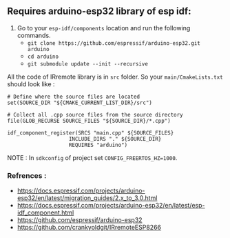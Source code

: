 ## Requires arduino-esp32 library of esp idf:
1. Go to your `esp-idf/components` location and run the following commands. 
     - `git clone https://github.com/espressif/arduino-esp32.git arduino`
     - `cd arduino`
     - `git submodule update --init --recursive`

All the code of IRremote library is in `src` folder.
So your `main/CmakeLists.txt` should look like : 
```
# Define where the source files are located
set(SOURCE_DIR "${CMAKE_CURRENT_LIST_DIR}/src")

# Collect all .cpp source files from the source directory
file(GLOB_RECURSE SOURCE_FILES "${SOURCE_DIR}/*.cpp")

idf_component_register(SRCS "main.cpp" ${SOURCE_FILES}
                    INCLUDE_DIRS "." ${SOURCE_DIR}
                    REQUIRES "arduino")
```

NOTE : In `sdkconfig` of project set `CONFIG_FREERTOS_HZ=1000`.

### Refrences : 
- https://docs.espressif.com/projects/arduino-esp32/en/latest/migration_guides/2.x_to_3.0.html
- https://docs.espressif.com/projects/arduino-esp32/en/latest/esp-idf_component.html
- https://github.com/espressif/arduino-esp32
- https://github.com/crankyoldgit/IRremoteESP8266